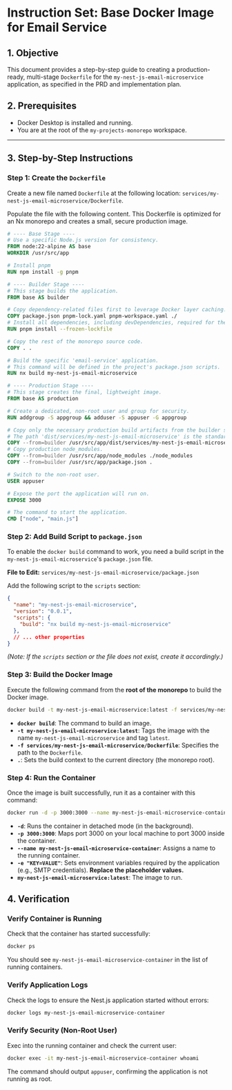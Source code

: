 # Instruction Set: Base Docker Image for Email Service

## 1. Objective

This document provides a step-by-step guide to creating a production-ready, multi-stage `Dockerfile` for the `my-nest-js-email-microservice` application, as specified in the PRD and implementation plan.

## 2. Prerequisites

- Docker Desktop is installed and running.
- You are at the root of the `my-projects-monorepo` workspace.

---

## 3. Step-by-Step Instructions

### Step 1: Create the `Dockerfile`

Create a new file named `Dockerfile` at the following location: `services/my-nest-js-email-microservice/Dockerfile`.

Populate the file with the following content. This Dockerfile is optimized for an Nx monorepo and creates a small, secure production image.

```dockerfile
# ---- Base Stage ----
# Use a specific Node.js version for consistency.
FROM node:22-alpine AS base
WORKDIR /usr/src/app

# Install pnpm
RUN npm install -g pnpm

# ---- Builder Stage ----
# This stage builds the application.
FROM base AS builder

# Copy dependency-related files first to leverage Docker layer caching.
COPY package.json pnpm-lock.yaml pnpm-workspace.yaml ./
# Install all dependencies, including devDependencies, required for the build.
RUN pnpm install --frozen-lockfile

# Copy the rest of the monorepo source code.
COPY . .

# Build the specific 'email-service' application.
# This command will be defined in the project's package.json scripts.
RUN nx build my-nest-js-email-microservice

# ---- Production Stage ----
# This stage creates the final, lightweight image.
FROM base AS production

# Create a dedicated, non-root user and group for security.
RUN addgroup -S appgroup && adduser -S appuser -G appgroup

# Copy only the necessary production build artifacts from the builder stage.
# The path 'dist/services/my-nest-js-email-microservice' is the standard output for an Nx build.
COPY --from=builder /usr/src/app/dist/services/my-nest-js-email-microservice .
# Copy production node_modules.
COPY --from=builder /usr/src/app/node_modules ./node_modules
COPY --from=builder /usr/src/app/package.json .

# Switch to the non-root user.
USER appuser

# Expose the port the application will run on.
EXPOSE 3000

# The command to start the application.
CMD ["node", "main.js"]
```

### Step 2: Add Build Script to `package.json`

To enable the `docker build` command to work, you need a build script in the `my-nest-js-email-microservice`'s `package.json` file.

**File to Edit:** `services/my-nest-js-email-microservice/package.json`

Add the following script to the `scripts` section:

```json
{
  "name": "my-nest-js-email-microservice",
  "version": "0.0.1",
  "scripts": {
    "build": "nx build my-nest-js-email-microservice"
  },
  // ... other properties
}
```

*(Note: If the `scripts` section or the file does not exist, create it accordingly.)*

### Step 3: Build the Docker Image

Execute the following command from the **root of the monorepo** to build the Docker image.

```sh
docker build -t my-nest-js-email-microservice:latest -f services/my-nest-js-email-microservice/Dockerfile .
```

- **`docker build`**: The command to build an image.
- **`-t my-nest-js-email-microservice:latest`**: Tags the image with the name `my-nest-js-email-microservice` and tag `latest`.
- **`-f services/my-nest-js-email-microservice/Dockerfile`**: Specifies the path to the `Dockerfile`.
- **`.`**: Sets the build context to the current directory (the monorepo root).

### Step 4: Run the Container

Once the image is built successfully, run it as a container with this command:

```sh
docker run -d -p 3000:3000 --name my-nest-js-email-microservice-container -e SMTP_HOST="your_smtp_host" -e SMTP_USER="your_user" -e SMTP_PASS="your_password" my-nest-js-email-microservice:latest
```

- **`-d`**: Runs the container in detached mode (in the background).
- **`-p 3000:3000`**: Maps port 3000 on your local machine to port 3000 inside the container.
- **`--name my-nest-js-email-microservice-container`**: Assigns a name to the running container.
- **`-e "KEY=VALUE"`**: Sets environment variables required by the application (e.g., SMTP credentials). **Replace the placeholder values.**
- **`my-nest-js-email-microservice:latest`**: The image to run.

## 4. Verification

### Verify Container is Running

Check that the container has started successfully:

```sh
docker ps
```

You should see `my-nest-js-email-microservice-container` in the list of running containers.

### Verify Application Logs

Check the logs to ensure the Nest.js application started without errors:

```sh
docker logs my-nest-js-email-microservice-container
```

### Verify Security (Non-Root User)

Exec into the running container and check the current user:

```sh
docker exec -it my-nest-js-email-microservice-container whoami
```

The command should output `appuser`, confirming the application is not running as root.
